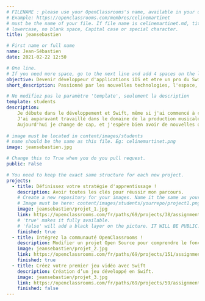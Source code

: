 ```yaml
---
# FILENAME : please use your OpenClassrooms's name, available in your url.
# Example: https://openclassrooms.com/membres/celinemartinet
# must be the name of your file. If file name is celinemartinet.md, title is celinemartinet.
# lowercase, no blank space, Capital case or special character.
title: jeansebastien

# First name or full name
name: Jean-Sébastien
date: 2021-02-22 12:50

# One line.
# If you need more space, go to the next line and add 4 spaces on the left, as in 'description'.
objective: Devenir développeur d'applications iOS et etre un pro du Swift.
short_description: Passionné par les nouvelles technologies, l'espace, l'astrophysique, je suis aussi musicien.

# Ne modifiez pas le paramètre 'template', seulement la description
template: students
description:
    Je débute dans le développement et Swift, même si j'ai commencé à coder il y a quelques mois.
    J'ai auparavant travaillé dans le domaine de la production musicale et aussi comme musicien.
    Aujourd'hui je change de cap, et j'espère bien avoir de nouvelles opportunités grâce a OpenClassRooms.
    
# image must be located in content/images/students
# name should be the same as this file. Eg: celinemartinet.png
image: jeansebastien.jpg

# Change this to True when you do you pull request.
public: False

# You need to keep the exact same structure for each new project.
projects:
  - title: Définissez votre stratégie d'apprentissage !
    description: Avoir toutes les clés pour réussir mon parcours.
    # Create a new repository for your images. Name it the same as your nickname and profile picture.
    # Image must be here: content/images/students/yourrepo/project1.png
    image: jeansebastien/projet_1.jpg
    link: https://openclassrooms.com/fr/paths/69/projects/38/assignment
    # 'true' makes it fully available.
    # 'false' will add a black layer on the picture. IT WILL BE PUBLIC!
    finished: true
  - title: Intégrez la communauté OpenClassrooms !
    description: Modifier un projet Open Source pour comprendre le fonctionnement de Git, de Github et des pull requests. 
    image: jeansebastien/projet_2.jpg
    link: https://openclassrooms.com/fr/paths/69/projects/151/assignment
    finished: true
  - title: Créez votre premier jeu vidéo avec Swift
    description: Création d’un jeu développé en Swift.
    image: jeansebastien/projet_3.jpg
    link: https://openclassrooms.com/fr/paths/69/projects/59/assignment
    finished: false
---
```

